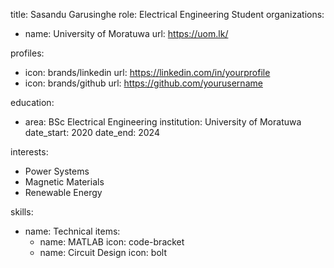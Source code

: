 title: Sasandu Garusinghe
role: Electrical Engineering Student
organizations:
  - name: University of Moratuwa
    url: https://uom.lk/

profiles:
  - icon: brands/linkedin
    url: https://linkedin.com/in/yourprofile
  - icon: brands/github
    url: https://github.com/yourusername

education:
  - area: BSc Electrical Engineering
    institution: University of Moratuwa
    date_start: 2020
    date_end: 2024

interests:
  - Power Systems
  - Magnetic Materials
  - Renewable Energy

skills:
  - name: Technical
    items:
      - name: MATLAB
        icon: code-bracket
      - name: Circuit Design
        icon: bolt